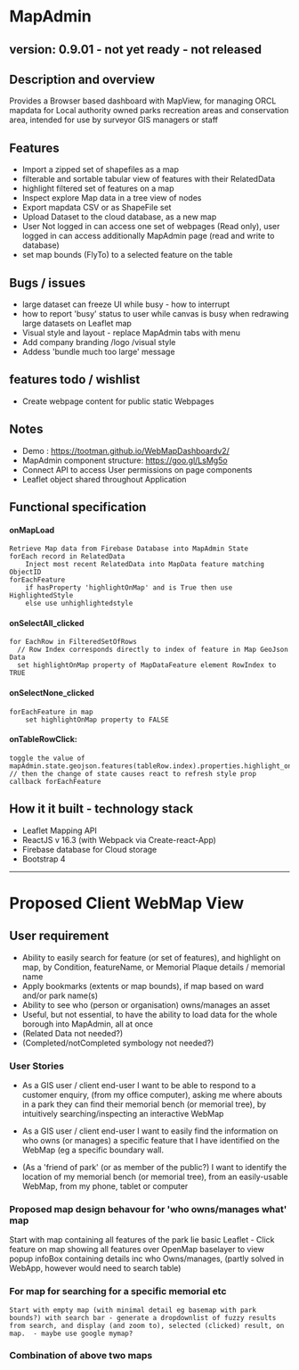 # MapAdmin
version: 0.9.01 - not yet ready - not released
---

## Description and overview
Provides a Browser based dashboard with MapView, for managing ORCL mapdata for Local authority owned parks recreation areas and conservation area, intended for  use by surveyor GIS managers or staff

## Features
 - Import a zipped set of shapefiles as a map
 - filterable and sortable tabular view of features with their RelatedData
 - highlight filtered set of features on a map
  -  Inspect explore Map data in a tree view of nodes
  -  Export mapdata CSV or as ShapeFile set
  -  Upload Dataset to the cloud database, as a new map
  -  User Not logged in can access one set of webpages (Read only), user logged in can access additionally MapAdmin page (read and write to database)
   - set map bounds (FlyTo) to a selected feature on the table

## Bugs / issues
 - large dataset can freeze UI while busy - how to interrupt
 - how to report 'busy' status to user while canvas is busy when redrawing large datasets on Leaflet map
 - Visual style and layout  - replace MapAdmin tabs with menu
 - Add company branding /logo /visual style
 - Addess 'bundle much too large' message

## features todo / wishlist

  - Create webpage content for public static Webpages

## Notes
 - Demo : <https://tootman.github.io/WebMapDashboardv2/>
 - MapAdmin component structure: <https://goo.gl/LsMg5o>
 - Connect API to access User permissions on page components
- Leaflet object shared throughout Application


## Functional specification
#### onMapLoad
    Retrieve Map data from Firebase Database into MapAdmin State
    forEach record in RelatedData
        Inject most recent RelatedData into MapData feature matching ObjectID
    forEachFeature
        if hasProperty 'highlightOnMap' and is True then use HighlightedStyle
        else use unhighlightedstyle

#### onSelectAll_clicked
    for EachRow in FilteredSetOfRows
      // Row Index corresponds directly to index of feature in Map GeoJson Data
      set highlightOnMap property of MapDataFeature element RowIndex to TRUE

#### onSelectNone_clicked
    forEachFeature in map
        set highlightOnMap property to FALSE


#### onTableRowClick:
    toggle the value of mapAdmin.state.geojson.features(tableRow.index).properties.highlight_on_map
    // then the change of state causes react to refresh style prop callback forEachFeature


## How it it built - technology stack
 - Leaflet Mapping API
 - ReactJS v 16.3 (with Webpack via Create-react-App)
 - Firebase database for Cloud storage
 - Bootstrap 4  

---

# Proposed Client WebMap View
## User requirement
- Ability to easily search for feature (or set of features), and  highlight on map,  by Condition, featureName, or Memorial Plaque details / memorial name
 - Apply bookmarks (extents or map bounds), if map based on ward and/or park name(s)
 - Ability to see who (person or organisation) owns/manages an asset
 - Useful, but not essential, to have the ability to load data for the whole borough into MapAdmin, all at once
 - (Related Data not needed?)
 - (Completed/notCompleted symbology not needed?)


### User Stories
 - As a GIS user / client end-user I want to be able to respond to a customer enquiry, (from my office computer), asking me where abouts in a park they can find their memorial bench (or memorial tree), by intuitively searching/inspecting an interactive WebMap

 - As a GIS user / client end-user I want to easily find the information on who owns (or manages) a specific feature that I have identified on the WebMap (eg a specific boundary wall.

 - (As a 'friend of park' (or as member of the public?) I want to identify the location of my memorial bench (or memorial tree), from an easily-usable WebMap, from my phone, tablet or computer

### Proposed map design behavour for 'who owns/manages what' map
  Start with map containing all features of the park Iie basic Leaflet -  Click feature on map showing all features over OpenMap baselayer to view popup infoBox containing details inc who Owns/manages, (partly solved in WebApp, however would need to search table)


### For map for searching for a specific memorial etc

    Start with empty map (with minimal detail eg basemap with park bounds?) with search bar - generate a dropdownlist of fuzzy results from search, and display (and zoom to), selected (clicked) result, on map.  - maybe use google mymap?

### Combination of above two maps
